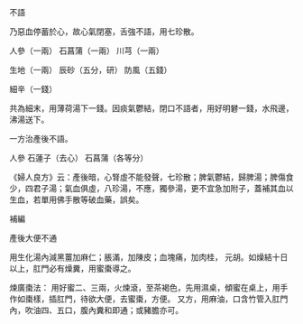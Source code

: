 不語

乃惡血停蓄於心，故心氣閉塞，舌強不語，用七珍散。 

人參（一兩） 石菖蒲（一兩） 川芎（一兩） 

生地（一兩） 辰砂（五分，研） 防風（五錢） 

細辛（一錢）

共為細末，用薄荷湯下一錢。因痰氣鬱結，閉口不語者，用好明礬一錢，水飛邊，沸湯送下。

一方治產後不語。 

人參 石蓮子（去心） 石菖蒲（各等分） 

《婦人良方》云：產後暗，心腎虛不能發聲，七珍散；脾氣鬱結，歸脾湯；脾傷食少，四君子湯；氣血俱虛，八珍湯，不應，獨參湯，更不宜急加附子，蓋補其血以生血，若單用佛手散等破血藥，誤矣。 

補編

產後大便不通

用生化湯內減黑薑加麻仁；脹滿，加陳皮；血塊痛，加肉桂， 元胡。如燥結十日以上，肛門必有燥糞，用蜜棗導之。

煉廣棗法： 用好蜜二、三兩，火煉滾，至茶褐色，先用濕桌，傾蜜在桌上，用手作如棗樣，插肛門，待欲大便，去蜜棗，方便。 又方，用麻油，口含竹管入肛門內，吹油四、五口，腹內糞和即通；或豬膽亦可。 

